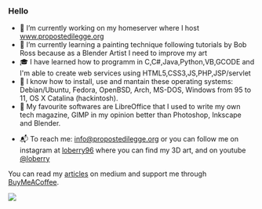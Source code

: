 ### Hello

- 🔭 I’m currently working on my homeserver where I host www.propostedilegge.org
- 🌱 I’m currently learning a painting technique following tutorials by Bob Ross because as a Blender Artist I need to improve my art
- 🎓 I have learned how to programm in C,C#,Java,Python,VB,GCODE and I'm able to create web services using HTML5,CSS3,JS,PHP,JSP/servlet
- 💾 I know how to install, use and mantain these operating systems: Debian/Ubuntu, Fedora, OpenBSD, Arch, MS-DOS, Windows from 95 to 11, OS X Catalina (hackintosh).
- 📐 My favourite softwares are LibreOffice that I used to write my own tech magazine, GIMP in my opinion better than Photoshop, Inkscape and Blender.
<!-- 📚 Suggested books and litterature are: -->

- 📬 To reach me: info@propostedilegge.org or you can follow me on instagram at [loberry96](https://www.instagram.com/loberry96/) where you can find my 3D art, and on youtube [@loberry](https://www.youtube.com/channel/UCdtkF7XrgIUitLlrR47_f8g)

You can read my [articles](https://medium.com/@alessandro_mazzeo) on medium and support me through [BuyMeACoffee](https://www.buymeacoffee.com/loberry).

<div><a href="https://www.buymeacoffee.com/loberry"><img src="https://img.buymeacoffee.com/button-api/?text=Buy me a coffee&amp;emoji=&amp;slug=loberry&amp;button_colour=FFDD00&amp;font_colour=000000&amp;font_family=Cookie&amp;outline_colour=000000&amp;coffee_colour=ffffff" style="width:auto;"></a></div>


<!--
**jojo2234/jojo2234** is a ✨ _special_ ✨ repository because its `README.md` (this file) appears on your GitHub profile.

Here are some ideas to get you started:

- 🔭 I’m currently working on ...
- 🌱 I’m currently learning ...
- 👯 I’m looking to collaborate on ...
- 🤔 I’m looking for help with ...
- 💬 Ask me about ...
- 📫 How to reach me: ...
- 😄 Pronouns: ...
- ⚡ Fun fact: ...
-->
